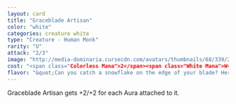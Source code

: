 ```yaml
---
layout: card
title: "Graceblade Artisan"
color: "white"
categories: creature white
type: "Creature - Human Monk"
rarity: "U"
attack: "2/3"
image: "http://media-dominaria.cursecdn.com/avatars/thumbnails/68/339/200/283/635618427731719458.png"
cost: "<span class="Colorless Mana">2</span><span class="White Mana">W</span>"
flavor: "&quot;Can you catch a snowflake on the edge of your blade? Her sword snagged an entire blizzard.&quot;"
---
```


Graceblade Artisan gets +2/+2 for each Aura attached to it.
